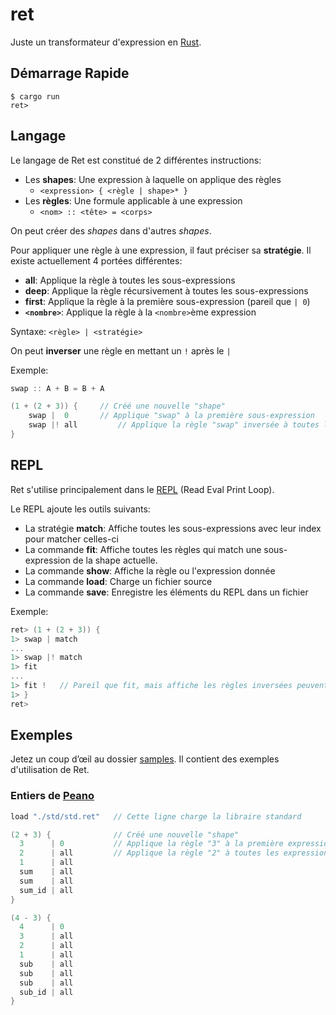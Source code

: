 # ret

Juste un transformateur d'expression en [Rust](https://www.rust-lang.org/).

## Démarrage Rapide

```console
$ cargo run
ret>
```

## Langage

Le langage de Ret est constitué de 2 différentes instructions:
- Les **shapes**: Une expression à laquelle on applique des règles
	 - `<expression> { <règle | shape>* }`
 - Les **règles**: Une formule applicable à une expression
	 - `<nom> :: <tête> = <corps>`

On peut créer des *shapes* dans d'autres *shapes*.

Pour appliquer une règle à une expression, il faut préciser sa **stratégie**.
Il existe actuellement 4 portées différentes:
- **all**: Applique la règle à toutes les sous-expressions
- **deep**: Applique la règle récursivement à toutes les sous-expressions
- **first**: Applique la règle à la première sous-expression (pareil que `| 0`)
- **`<nombre>`**: Applique la règle à la `<nombre>`ème expression

Syntaxe: `<règle> | <stratégie>`

On peut **inverser** une règle en mettant un `!` après le `|`

Exemple: 
```c
swap :: A + B = B + A

(1 + (2 + 3)) { 	// Créé une nouvelle "shape"
	swap |  0     	// Applique "swap" à la première sous-expression
	swap |! all			// Applique la règle "swap" inversée à toutes les sous-expressions
}
```

## REPL

Ret s'utilise principalement dans le [REPL](https://en.wikipedia.org/wiki/Read%E2%80%93eval%E2%80%93print_loop) (Read Eval Print Loop).

Le REPL ajoute les outils suivants:
- La stratégie **match**: Affiche toutes les sous-expressions avec leur index pour matcher celles-ci
- La commande **fit**: Affiche toutes les règles qui match une sous-expression de la shape actuelle.
- La commande **show**: Affiche la règle ou l'expression donnée
- La commande **load**: Charge un fichier source
- La commande **save**: Enregistre les éléments du REPL dans un fichier

Exemple:
```c
ret> (1 + (2 + 3)) {
1> swap | match
...
1> swap |! match
1> fit
...
1> fit !   // Pareil que fit, mais affiche les règles inversées peuvent être appliquées	
1> }
ret>
```

## Exemples

Jetez un coup d’œil au dossier [samples](./samples). Il contient des exemples d'utilisation de Ret.

### Entiers de [Peano](https://fr.wikipedia.org/wiki/Axiomes_de_Peano)

```c
load "./std/std.ret"   // Cette ligne charge la libraire standard

(2 + 3) {              // Créé une nouvelle "shape"
  3      | 0           // Applique la règle "3" à la première expression
  2      | all         // Applique la règle "2" à toutes les expressions
  1      | all
  sum    | all
  sum    | all
  sum_id | all
}

(4 - 3) {
  4      | 0
  3      | all
  2      | all
  1      | all
  sub    | all
  sub    | all
  sub    | all
  sub_id | all
}
```

